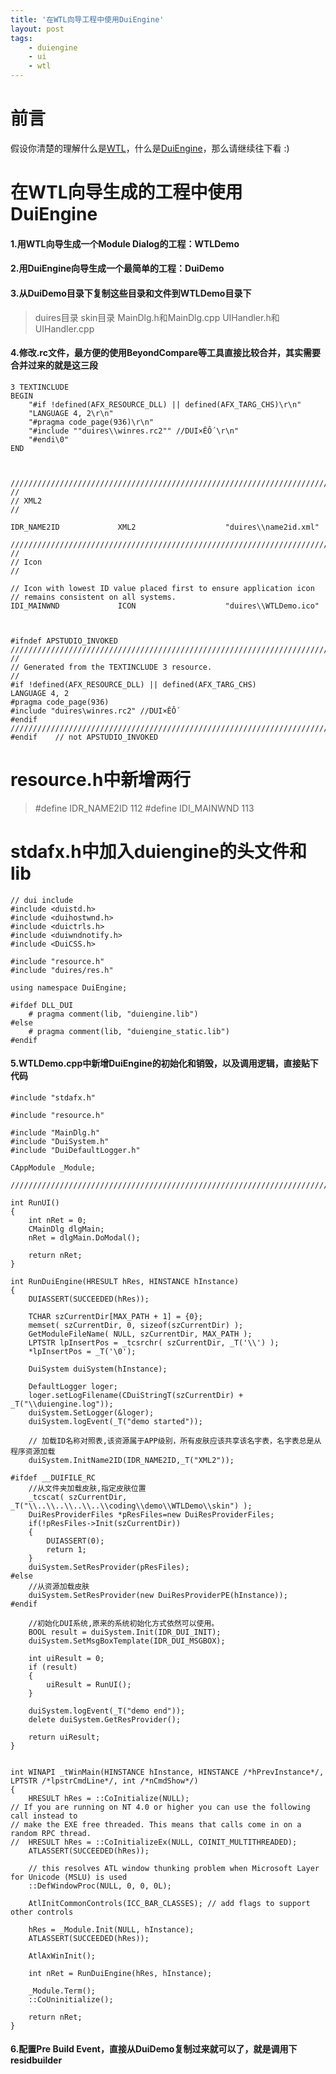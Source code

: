 ```yaml
---
title: '在WTL向导工程中使用DuiEngine'
layout: post
tags:
    - duiengine
    - ui
    - wtl
---
```


# 前言


假设你清楚的理解什么是[WTL](http://wtl.sf.net/)，什么是[DuiEngine](http://duiengine.googlecode.com/)，那么请继续往下看 :)

# 在WTL向导生成的工程中使用DuiEngine


#### 1.用WTL向导生成一个Module Dialog的工程：WTLDemo

#### 2.用DuiEngine向导生成一个最简单的工程：DuiDemo

#### 3.从DuiDemo目录下复制这些目录和文件到WTLDemo目录下

> duires目录
> skin目录
> MainDlg.h和MainDlg.cpp
> UIHandler.h和UIHandler.cpp
#### 4.修改.rc文件，最方便的使用BeyondCompare等工具直接比较合并，其实需要合并过来的就是这三段



    3 TEXTINCLUDE 
    BEGIN
        "#if !defined(AFX_RESOURCE_DLL) || defined(AFX_TARG_CHS)\r\n"
        "LANGUAGE 4, 2\r\n"
        "#pragma code_page(936)\r\n"
        "#include ""duires\\winres.rc2"" //DUI×ÊÔ´\r\n"
        "#endi\0"
    END



    /////////////////////////////////////////////////////////////////////////////
    //
    // XML2
    //
    
    IDR_NAME2ID             XML2                    "duires\\name2id.xml"
    	
    /////////////////////////////////////////////////////////////////////////////
    //
    // Icon
    //
    
    // Icon with lowest ID value placed first to ensure application icon
    // remains consistent on all systems.
    IDI_MAINWND             ICON                    "duires\\WTLDemo.ico"



    #ifndef APSTUDIO_INVOKED
    /////////////////////////////////////////////////////////////////////////////
    //
    // Generated from the TEXTINCLUDE 3 resource.
    //
    #if !defined(AFX_RESOURCE_DLL) || defined(AFX_TARG_CHS)
    LANGUAGE 4, 2
    #pragma code_page(936)
    #include "duires\winres.rc2" //DUI×ÊÔ´
    #endif
    /////////////////////////////////////////////////////////////////////////////
    #endif    // not APSTUDIO_INVOKED


# resource.h中新增两行
> #define IDR_NAME2ID                     112
> #define IDI_MAINWND                     113

# stdafx.h中加入duiengine的头文件和lib


    // dui include
    #include <duistd.h>
    #include <duihostwnd.h>
    #include <duictrls.h>
    #include <duiwndnotify.h>
    #include <DuiCSS.h>
    
    #include "resource.h"
    #include "duires/res.h"
    
    using namespace DuiEngine;
    
    #ifdef DLL_DUI
    	# pragma comment(lib, "duiengine.lib")
    #else
    	# pragma comment(lib, "duiengine_static.lib")
    #endif



#### 5.WTLDemo.cpp中新增DuiEngine的初始化和销毁，以及调用逻辑，直接贴下代码



    #include "stdafx.h"
    
    #include "resource.h"
    
    #include "MainDlg.h"
    #include "DuiSystem.h" 
    #include "DuiDefaultLogger.h"
    
    CAppModule _Module;
    
    //////////////////////////////////////////////////////////////////////////
    
    int RunUI()
    {
    	int nRet = 0;
    	CMainDlg dlgMain;
    	nRet = dlgMain.DoModal();
    
    	return nRet;
    }
    
    int RunDuiEngine(HRESULT hRes, HINSTANCE hInstance)
    {
    	DUIASSERT(SUCCEEDED(hRes));
    
    	TCHAR szCurrentDir[MAX_PATH + 1] = {0};
    	memset( szCurrentDir, 0, sizeof(szCurrentDir) );
    	GetModuleFileName( NULL, szCurrentDir, MAX_PATH );
    	LPTSTR lpInsertPos = _tcsrchr( szCurrentDir, _T('\\') );
    	*lpInsertPos = _T('\0');   
    
    	DuiSystem duiSystem(hInstance);
    
    	DefaultLogger loger;
    	loger.setLogFilename(CDuiStringT(szCurrentDir) + _T("\\duiengine.log"));
    	duiSystem.SetLogger(&loger);
    	duiSystem.logEvent(_T("demo started"));
    
    	// 加载ID名称对照表,该资源属于APP级别，所有皮肤应该共享该名字表，名字表总是从程序资源加载
    	duiSystem.InitName2ID(IDR_NAME2ID,_T("XML2"));
    
    #ifdef __DUIFILE_RC 
    	//从文件夹加载皮肤,指定皮肤位置
    	_tcscat( szCurrentDir, _T("\\..\\..\\..\\..\\coding\\demo\\WTLDemo\\skin") );
    	DuiResProviderFiles *pResFiles=new DuiResProviderFiles;
    	if(!pResFiles->Init(szCurrentDir))
    	{
    		DUIASSERT(0);
    		return 1;
    	}
    	duiSystem.SetResProvider(pResFiles);
    #else 
    	//从资源加载皮肤
    	duiSystem.SetResProvider(new DuiResProviderPE(hInstance));
    #endif 
    	
    	//初始化DUI系统,原来的系统初始化方式依然可以使用。
    	BOOL result = duiSystem.Init(IDR_DUI_INIT);
    	duiSystem.SetMsgBoxTemplate(IDR_DUI_MSGBOX);
    	
    	int uiResult = 0;
    	if (result)
    	{
    		uiResult = RunUI();
    	}
    
    	duiSystem.logEvent(_T("demo end"));
    	delete duiSystem.GetResProvider();
    
    	return uiResult;
    }
    
    
    int WINAPI _tWinMain(HINSTANCE hInstance, HINSTANCE /*hPrevInstance*/, LPTSTR /*lpstrCmdLine*/, int /*nCmdShow*/)
    {
    	HRESULT hRes = ::CoInitialize(NULL);
    // If you are running on NT 4.0 or higher you can use the following call instead to 
    // make the EXE free threaded. This means that calls come in on a random RPC thread.
    //	HRESULT hRes = ::CoInitializeEx(NULL, COINIT_MULTITHREADED);
    	ATLASSERT(SUCCEEDED(hRes));
    
    	// this resolves ATL window thunking problem when Microsoft Layer for Unicode (MSLU) is used
    	::DefWindowProc(NULL, 0, 0, 0L);
    
    	AtlInitCommonControls(ICC_BAR_CLASSES);	// add flags to support other controls
    
    	hRes = _Module.Init(NULL, hInstance);
    	ATLASSERT(SUCCEEDED(hRes));
    
    	AtlAxWinInit();
    
    	int nRet = RunDuiEngine(hRes, hInstance);
    
    	_Module.Term();
    	::CoUninitialize();
    
    	return nRet;
    }


#### 6.配置Pre Build Event，直接从DuiDemo复制过来就可以了，就是调用下residbuilder
